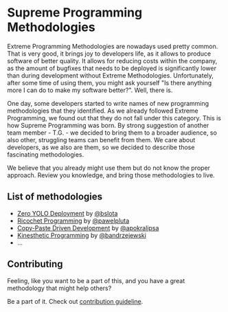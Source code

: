 # Supreme Programming Methodologies

Extreme Programming Methodologies are nowadays used pretty common. That is very good, it brings joy to developers life,
as it allows to produce software of better quality. It allows for reducing costs within the company, as the amount of bugfixes that needs
to be deployed is significantly lower than during development without Extreme Methodologies. Unfortunately, after some time
of using them, you might ask yourself "Is there anything more I can do to make my software better?". Well, there is.

One day, some developers started to write names of new programming methodologies that they identified. As we already followed
Extreme Programming, we found out that they do not fall under this category. This is how Supreme Programming was born. By strong 
suggestion of another team member - T.G. - we decided to bring them to a broader audience, so also other, struggling teams 
can benefit from them. We care about developers, as we also are them, so we decided to describe those fascinating methodologies.

We believe that you already might use them but do not know the proper approach. Review you knowledge, and bring those methodologies to live.

## List of methodologies

* [Zero YOLO Deployment](methodologies/zero-yolo-deployment/README.md) by [@bslota](https://github.com/bslota)
* [Ricochet Programming](methodologies/ricochet-programming/README.md) by [@pawelpluta](https://github.com/pawelpluta)
* [Copy-Paste Driven Development](methodologies/copy-pasta-driven-development/README.md) by [@apokralipsa](https://github.com/apokralipsa)
* [Kinesthetic Programming](methodologies/kinesthetic-programming/README.md) by [@bandrzejewski](https://github.com/bandrzejewski)
* ...

## Contributing

Feeling, like you want to be a part of this, and you have a great methodology that might help others?

Be a part of it. Check out [contribution guideline](CONTRIBUTING.md).

